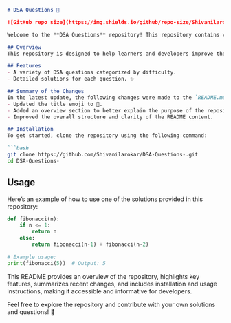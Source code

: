 ```markdown
# DSA Questions 📖

![GitHub repo size](https://img.shields.io/github/repo-size/Shivanilarokar/DSA-Questions-) ![GitHub stars](https://img.shields.io/github/stars/Shivanilarokar/DSA-Questions-) ![GitHub forks](https://img.shields.io/github/forks/Shivanilarokar/DSA-Questions-)

Welcome to the **DSA Questions** repository! This repository contains various questions and solutions designed to assist learners and developers in enhancing their data structures and algorithms (DSA) skills through a comprehensive collection.

## Overview
This repository is designed to help learners and developers improve their data structures and algorithms (DSA) skills through a well-organized set of questions and solutions.

## Features
- A variety of DSA questions categorized by difficulty.
- Detailed solutions for each question. ✨

## Summary of the Changes
In the latest update, the following changes were made to the `README.md` file:
- Updated the title emoji to 📖.
- Added an overview section to better explain the purpose of the repository.
- Improved the overall structure and clarity of the README content.

## Installation
To get started, clone the repository using the following command:

```bash
git clone https://github.com/Shivanilarokar/DSA-Questions-.git
cd DSA-Questions-
```

## Usage
Here’s an example of how to use one of the solutions provided in this repository:

```python
def fibonacci(n):
    if n <= 1:
        return n
    else:
        return fibonacci(n-1) + fibonacci(n-2)

# Example usage:
print(fibonacci(5))  # Output: 5
```

This README provides an overview of the repository, highlights key features, summarizes recent changes, and includes installation and usage instructions, making it accessible and informative for developers.

Feel free to explore the repository and contribute with your own solutions and questions! 🎉
```